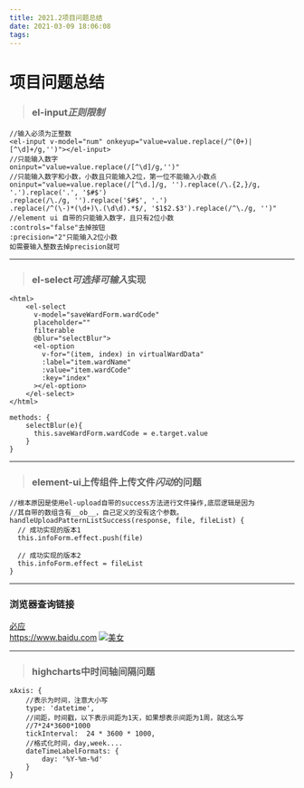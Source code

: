 ```yaml
---
title: 2021.2项目问题总结
date: 2021-03-09 18:06:08
tags:
---
```

# 项目问题总结
>### el-input***正则限制***
```
//输入必须为正整数
<el-input v-model="num" onkeyup="value=value.replace(/^(0+)|[^\d]+/g,'')"></el-input>
//只能输入数字
oninput="value=value.replace(/[^\d]/g,'')"
//只能输入数字和小数，小数且只能输入2位，第一位不能输入小数点
oninput="value=value.replace(/[^\d.]/g, '').replace(/\.{2,}/g, '.').replace('.', '$#$')  
.replace(/\./g, '').replace('$#$', '.')  
.replace(/^(\-)*(\d+)\.(\d\d).*$/, '$1$2.$3').replace(/^\./g, '')"
//element ui 自带的只能输入数字，且只有2位小数
:controls="false"去掉按钮
:precision="2"只能输入2位小数
如需要输入整数去掉precision就可
```
---
>### el-select***可选择可输入***实现
    <html>
        <el-select
          v-model="saveWardForm.wardCode"
          placeholder=""
          filterable
          @blur="selectBlur">
          <el-option
            v-for="(item, index) in virtualWardData"
            :label="item.wardName"
            :value="item.wardCode"
            :key="index"
          ></el-option>
        </el-select>
    </html>
```
methods: {
    selectBlur(e){
      this.saveWardForm.wardCode = e.target.value
    }
}
```
---
>### element-ui上传组件上传文件***闪动***的问题
```
//根本原因是使用el-upload自带的success方法进行文件操作,底层逻辑是因为  
//其自带的数组含有__ob__，自己定义的没有这个参数。
handleUploadPatternListSuccess(response, file, fileList) {
  // 成功实现的版本1
  this.infoForm.effect.push(file)

  // 成功实现的版本2
  this.infoForm.effect = fileList
}
```
---
### 浏览器查询链接
[必应](https://www.bing.com, '好用的浏览器')  
<https://www.baidu.com>
[![美女](https://desk-fd.zol-img.com.cn/t_s640x530c5/g6/M00/03/05/ChMkKmAd-R-IGbg9AAmT2xHAEmcAAJfgwPApwUACZPz463.jpg)](https://desk.zol.com.cn/bizhi/9569_116032_2.html)

---
>### highcharts中时间轴间隔问题
```
xAxis: {
    //表示为时间，注意大小写
    type: 'datetime',
    //间距，时间戳，以下表示间距为1天，如果想表示间距为1周，就这么写
    //7*24*3600*1000
    tickInterval:  24 * 3600 * 1000,
    //格式化时间，day,week....
    dateTimeLabelFormats: {
        day: '%Y-%m-%d'
    }
}
```